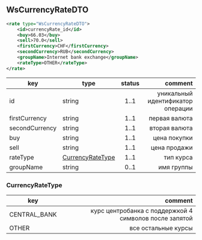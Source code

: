 ## WsCurrencyRateDTO

```xml
<rate type="WsCurrencyRateDTO">
    <id>сurrencyRate_id</id>
    <buy>66.03</buy>
    <sell>70.0</sell>
    <firstCurrency>CHF</firstCurrency>
    <secondCurrency>RUB</secondCurrency>
    <groupName>Internet bank exchange</groupName>
    <rateType>OTHER</rateType>
</rate>
```

key | type | status | comment
--- | ---- | :----: | ---:
id | string | 1..1 | уникальный идентификатор операции
firstCurrency | string | 1..1 | первая валюта
secondCurrency | string | 1..1 | вторая валюта
buy | string | 1..1 | цена покупки
sell | string | 1..1 | цена продажи
rateType | [CurrencyRateType](#currencyratetype) | 1..1 | тип курса
groupName | string | 0..1 | имя группы

### CurrencyRateType

key | comment
--- | ---:
CENTRAL_BANK | курс центробанка с поддержкой 4 символов после запятой
OTHER | все остальные курсы
